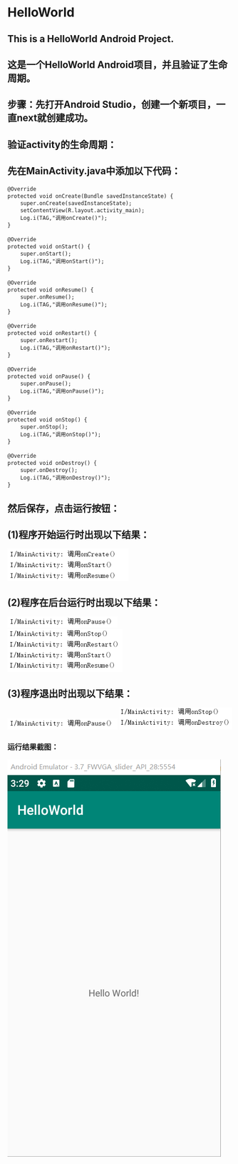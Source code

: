 # HelloWorld
## This is a HelloWorld Android Project.
## 这是一个HelloWorld Android项目，并且验证了生命周期。
## 步骤：先打开Android Studio，创建一个新项目，一直next就创建成功。
## 验证activity的生命周期：
## 先在MainActivity.java中添加以下代码：
    @Override
    protected void onCreate(Bundle savedInstanceState) {
        super.onCreate(savedInstanceState);
        setContentView(R.layout.activity_main);
        Log.i(TAG,"调用onCreate()");
    }
    
    @Override
    protected void onStart() {
        super.onStart();
        Log.i(TAG,"调用onStart()");
    }
    
    @Override
    protected void onResume() {
        super.onResume();
        Log.i(TAG,"调用onResume()");
    }
    
    @Override
    protected void onRestart() {
        super.onRestart();
        Log.i(TAG,"调用onRestart()");
    }

    @Override
    protected void onPause() {
        super.onPause();
        Log.i(TAG,"调用onPause()");
    }

    @Override
    protected void onStop() {
        super.onStop();
        Log.i(TAG,"调用onStop()");
    }
    
    @Override
    protected void onDestroy() {
        super.onDestroy();
        Log.i(TAG,"调用onDestroy()");
    }

## 然后保存，点击运行按钮：
## (1)程序开始运行时出现以下结果：
![](https://github.com/dj-jun/HelloWorld/blob/master/images/1.png)
## (2)程序在后台运行时出现以下结果：
![](https://github.com/dj-jun/HelloWorld/blob/master/images/2.png)
![](https://github.com/dj-jun/HelloWorld/blob/master/images/3.png)
## (3)程序退出时出现以下结果：
![](https://github.com/dj-jun/HelloWorld/blob/master/images/2.png)
![](https://github.com/dj-jun/HelloWorld/blob/master/images/4.png)
### 运行结果截图：
![](https://github.com/dj-jun/HelloWorld/blob/master/images/5.png)
